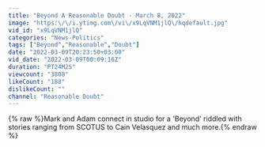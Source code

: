 ```yaml
---
title: "Beyond A Reasonable Doubt - March 8, 2022"
image: "https:\/\/i.ytimg.com\/vi\/x9LqVNM1jlQ\/hqdefault.jpg"
vid_id: "x9LqVNM1jlQ"
categories: "News-Politics"
tags: ["Beyond","Reasonable","Doubt"]
date: "2022-03-09T20:23:50+03:00"
vid_date: "2022-03-09T00:09:16Z"
duration: "PT24M2S"
viewcount: "3808"
likeCount: "188"
dislikeCount: ""
channel: "Reasonable Doubt"
---
```

{% raw %}Mark and Adam connect in studio for a 'Beyond' riddled with stories ranging from SCOTUS to Cain Velasquez and much more.{% endraw %}

